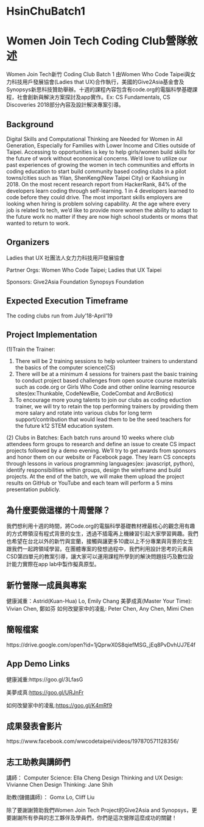 # HsinChuBatch1
<h1>Women Join Tech Coding Club營隊敘述</h1>

Women Join Tech新竹 Coding Club Batch 1 由Women Who Code Taipei與女力科技用戶發展協會(Ladies that UX)合作執行，美國的Give2Asia基金會及Synopsys新思科技贊助舉辦。十週的課程內容包含有code.org的電腦科學基礎課程，社會創新與解決方案探討及app實作。Ex: CS Fundamentals, CS Discoveries 2018部分內容及設計解決專案引導。

<h2>Background</h2>

Digital Skills and Computational Thinking are Needed for Women in All Generation, Especially for Families with Lower Income and Cities outside of Taipei.
Accessing to opportunities is key to help girls/women build skills for the future of work without economical concerns. We’d love to utilize our past experiences of growing the women in tech communities and efforts in coding education to start build community based coding clubs in a pilot towns/cities such as Yilan, ShenKeng(New Taipei City) or Kaohsiung in 2018.
On the most recent research report from HackerRank, 84% of the developers learn coding through self-learning. 1 in 4 developers learned to code before they could drive. The most important skills employers are looking when hiring is problem solving capability.
At the age where every job is related to tech, we’d like to provide more women the ability to adapt to the future work no matter if they are now high school students or moms that wanted to return to work.

<h2>Organizers</h2>
Ladies that UX
社團法⼈女⼒力科技用⼾發展協會

Partner Orgs:
Women Who Code Taipei; Ladies that UX Taipei

Sponsors:
Give2Asia Foundation
Synopsys Foundation

<h2>Expected Execution Timeframe</h2>
The coding clubs run from July’18-April’19

<h2>Project Implementation</h2>

(1)Train the Trainer:
1. There will be 2 training sessions to help volunteer trainers to
understand the basics of the computer science(CS)
2. There will be at a minimum 4 sessions for trainers past the basic
training to conduct project based challenges from open source course materials such as code.org or Girls Who Code and other online learning resource sites(ex:Thunkable, CodeNewBie, CodeCombat and ArcBotics)
3. To encourage more young talents to join our clubs as coding eduction trainer, we will try to retain the top performing trainers by providing them more salary and rotate into various clubs for long term support/contribution that would lead them to be the seed teachers for the future k12 STEM education system.

(2) Clubs in Batches:
Each batch runs around 10 weeks where club attendees form groups to research and define an issue to create CS impact projects followed by a demo evening. We’ll try to get awards from sponsors and honor them on our website or Facebook page. They learn CS concepts through lessons in various programming languages(ex: javascript, python), identify responsibilities within groups, design the wireframe and build projects. At the end of the batch, we will make them upload the project results on GitHub or YouTube and each team will perform a 5 mins presentation publicly.

<h2>為什麼要做這樣的十周營隊？</h2>

我們想利用十週的時間，將Code.org的電腦科學基礎教材裡最核心的觀念用有趣的方式帶領沒有程式背景的女生，透過不插電再上機練習引起大家學習興趣。我們也希望在台北以外的新竹與宜蘭，接觸與讓更多10歲以上不分專業與背景的女生跟我們一起跨領域學習。在團體專案的發想過程中，我們利用設計思考的元素與CSD第四單元的教案引導，讓大家可以運用課程所學到的解決問題技巧及數位設計能力實際在app lab中製作擬真原型。

<h2>新竹營隊一成員與專案</h2>
健康減重：Astrid(Kuan-Hua) Lo, Emily Chang
美夢成真(Master Your Time): Vivian Chen, 鄭如芬
如何改變家中的凌亂: Peter Chen, Any Chen, Mimi Chen


<h2>簡報檔案</h2>
https://drive.google.com/open?id=1jQprwX0S8qiefMSG_jEq8PvDvhUJ7E4f

<h2>App Demo Links</h2>
健康減重:https://goo.gl/3LfasG

美夢成真:https://goo.gl/URJnFr

如何改變家中的凌亂:https://goo.gl/K4mRf9

<h2>成果發表會影片</h2>
https://www.facebook.com/wwcodetaipei/videos/197870571128356/

<h2>志工助教與講師們</h2>
講師：
Computer Science: Ella Cheng
Design Thinking and UX Design: Vivianne Chen
Design Thinking: Jane Shih

助教(儲備講師）：
Gomx Lo, Cliff Liu

除了要謝謝贊助我們Women Join Tech Project的Give2Asia and Synopsys，更要謝謝所有參與的志工夥伴及學員們，你們是這次營隊這麼成功的關鍵！
